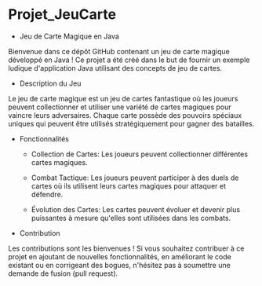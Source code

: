 # Projet_JeuCarte

- Jeu de Carte Magique en Java
  
Bienvenue dans ce dépôt GitHub contenant un jeu de carte magique développé en Java ! Ce projet a été créé dans le but de fournir un exemple ludique d'application Java utilisant des concepts de jeu de cartes.

- Description du Jeu

Le jeu de carte magique est un jeu de cartes fantastique où les joueurs peuvent collectionner et utiliser une variété de cartes magiques pour vaincre leurs adversaires. Chaque carte possède des pouvoirs spéciaux uniques qui peuvent être utilisés stratégiquement pour gagner des batailles.

- Fonctionnalités
  - Collection de Cartes: Les joueurs peuvent collectionner différentes cartes magiques.
    
  - Combat Tactique: Les joueurs peuvent participer à des duels de cartes où ils utilisent leurs cartes magiques pour attaquer et défendre.
    
  - Évolution des Cartes: Les cartes peuvent évoluer et devenir plus puissantes à mesure qu'elles sont utilisées dans les combats.
  
- Contribution

Les contributions sont les bienvenues ! Si vous souhaitez contribuer à ce projet en ajoutant de nouvelles fonctionnalités, en améliorant le code existant ou en corrigeant des bogues, n'hésitez pas à soumettre une demande de fusion (pull request).

